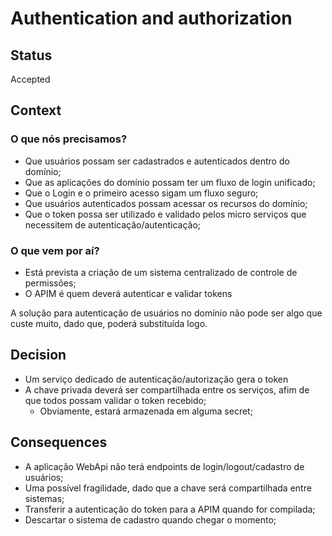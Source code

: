 # Authentication and authorization

## Status

Accepted

## Context

### O que nós precisamos?

- Que usuários possam ser cadastrados e autenticados dentro do domínio;
- Que as aplicações do domínio possam ter um fluxo de login unificado;
- Que o Login e o primeiro acesso sigam um fluxo seguro;
- Que usuários autenticados possam acessar os recursos do domínio;
- Que o token possa ser utilizado e validado pelos micro serviços que necessitem de autenticação/autenticação;

### O que vem por aí?

- Está prevista a criação de um sistema centralizado de controle de permissões;
- O APIM é quem deverá autenticar e validar tokens

A solução para autenticação de usuários no domínio não pode ser algo que custe muito, dado que, poderá substituída logo.

## Decision

- Um serviço dedicado de autenticação/autorização gera o token
- A chave privada deverá ser compartilhada entre os serviços, afim de que todos possam validar o token recebido;
  - Obviamente, estará armazenada em alguma secret;

## Consequences

- A aplicação WebApi não terá endpoints de login/logout/cadastro de usuários;
- Uma possível fragilidade, dado que a chave será compartilhada entre sistemas;
- Transferir a autenticação do token para a APIM quando for compilada;
- Descartar o sistema de cadastro quando chegar o momento;
  
